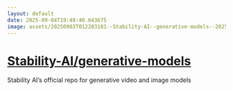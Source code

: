 ```yaml
---
layout: default
date: 2025-09-04T19:49:40.643675
image: assets/20250903T012203181--Stability-AI--generative-models--20250903T235034681--cropped.png
---
```


# [Stability-AI/generative-models](https://github.com/Stability-AI/generative-models)

Stability AI’s official repo for generative video and image models
